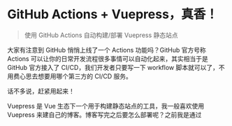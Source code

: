 # GitHub Actions + Vuepress，真香！

> 使用 GitHub Actions 自动构建/部署 Vuepress 静态站点

大家有注意到 GitHub 悄悄上线了一个 Actions 功能吗？GitHub 官方号称 Actions 可以让你的日常开发流程很多事情可以自动化起来，其实相当于是 GitHub 官方接入了 CI/CD，我们开发者只要写一下 workflow 脚本就可以了，不用费心思去想要用哪个第三方的 CI/CD 服务。

话不多说，赶紧用起来！

Vuepress 是 Vue 生态下一个用于构建静态站点的工具，我一般喜欢使用 Vuepress 来建自己的博客。博客写完之后要怎么部署呢？之前我是通过
